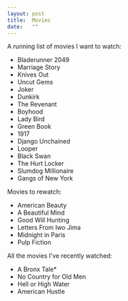 ```yaml
---
layout: post
title:  Movies
date:   ""
---
```


A running list of movies I want to watch:

- Bladerunner 2049
- Marriage Story
- Knives Out
- Uncut Gems
- Joker
- Dunkirk
- The Revenant
- Boyhood
- Lady Bird
- Green Book
- 1917
- Django Unchained
- Looper
- Black Swan
- The Hurt Locker
- Slumdog Millionaire
- Gangs of New York


Movies to rewatch:

- American Beauty
- A Beautiful Mind
- Good Will Hunting
- Letters From Iwo Jima
- Midnight in Paris
- Pulp Fiction


All the movies I've recently watched:

- A Bronx Tale*
- No Country for Old Men
- Hell or High Water
- American Hustle